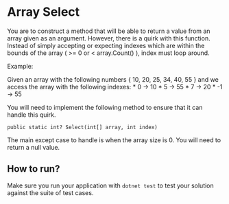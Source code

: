# Array Select

You are to construct a method that will be able to return
a value from an array given as an argument. However, there
is a quirk with this function. Instead of simply accepting
or expecting indexes which are within the bounds of the array
( >= 0 or < array.Count() ), index must loop around.

Example:

Given an array with the following numbers { 10, 20, 25, 34, 40, 55 }
    and we access the array with the following indexes:
    * 0 -> 10
    * 5 -> 55
    * 7 -> 20
    * -1 -> 55

You will need to implement the following method to ensure
that it can handle this quirk.

```
public static int? Select(int[] array, int index)
```

The main except case to handle is when the array size is 0. You will
need to return a null value.



## How to run?

Make sure you run your application with `dotnet test` to
test your solution against the suite of test cases.



